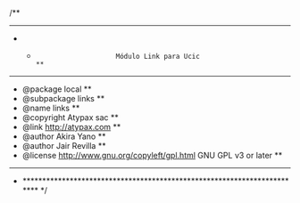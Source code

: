 /**
 * *************************************************************************
 * *                         Módulo Link para Ucic                        **
 * *************************************************************************
 * @package     local                                                     **
 * @subpackage  links                                                     **
 * @name        links                                                     **
 * @copyright   Atypax sac                                                **
 * @link        http://atypax.com                                         **
 * @author      Akira Yano                                                **
 * @author      Jair Revilla                                              **
 * @license     http://www.gnu.org/copyleft/gpl.html GNU GPL v3 or later  **
 * *************************************************************************
 * ************************************************************************ */



 